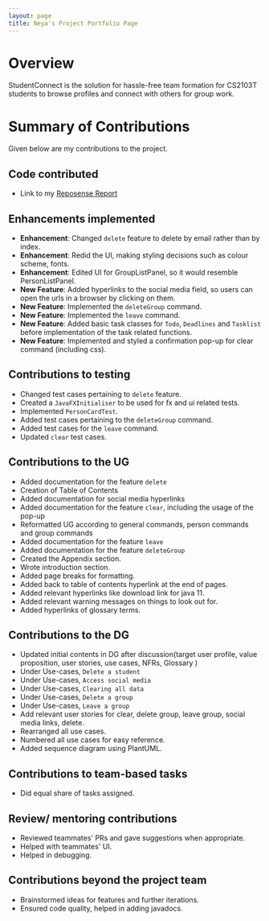 ```yaml
---
layout: page
title: Neya's Project Portfolio Page
---
```

# Overview

StudentConnect is the solution for hassle-free team formation for CS2103T students to browse profiles and connect with others for group work.

# Summary of Contributions
Given below are my contributions to the project.

## Code contributed
* Link to my [Reposense Report](https://nus-cs2103-ay2324s1.github.io/tp-dashboard/?search=neya&sort=groupTitle&sortWithin=title&timeframe=commit&mergegroup=&groupSelect=groupByRepos&breakdown=true&checkedFileTypes=docs~functional-code~test-code&since=2023-09-22)

## Enhancements implemented
* **Enhancement**: Changed `delete` feature to delete by email rather than by index.
* **Enhancement**: Redid the UI, making styling decisions such as colour scheme, fonts.
* **Enhancement**: Edited UI for GroupListPanel, so it would resemble PersonListPanel.
* **New Feature**: Added hyperlinks to the social media field, so users can open the urls in a browser by clicking on them.
* **New Feature**: Implemented the `deleteGroup` command.
* **New Feature**: Implemented the `leave` command.
* **New Feature**: Added basic task classes for `Todo`, `Deadlines` and `Tasklist` before implementation of the task related functions.
* **New Feature**: Implemented and styled a confirmation pop-up for clear command (including css).

## Contributions to testing
* Changed test cases pertaining to `delete` feature.
* Created a `JavaFXInitialiser` to be used for fx and ui related tests.
* Implemented `PersonCardTest`.
* Added test cases pertaining to the `deleteGroup` command.
* Added test cases for the `leave` command.
* Updated `clear` test cases.

## Contributions to the UG
* Added documentation for the feature `delete`
* Creation of Table of Contents
* Added documentation for social media hyperlinks
* Added documentation for the feature `clear`, including the usage of the pop-up
* Reformatted UG according to general commands, person commands and group commands
* Added documentation for the feature `leave`
* Added documentation for the feature `deleteGroup`
* Created the Appendix section.
* Wrote introduction section.
* Added page breaks for formatting.
* Added back to table of contents hyperlink at the end of pages.
* Added relevant hyperlinks like download link for java 11.
* Added relevant warning messages on things to look out for.
* Added hyperlinks of glossary terms.

## Contributions to the DG
* Updated initial contents in DG after discussion(target user profile, value proposition, user stories, use cases, NFRs, Glossary )
* Under Use-cases, `Delete a student`
* Under Use-cases, `Access social media`
* Under Use-cases, `Clearing all data`
* Under Use-cases, `Delete a group`
* Under Use-cases, `Leave a group`
* Add relevant user stories for clear, delete group, leave group, social media links, delete.
* Rearranged all use cases.
* Numbered all use cases for easy reference.
* Added sequence diagram using PlantUML.

## Contributions to team-based tasks
* Did equal share of tasks assigned.

## Review/ mentoring contributions
* Reviewed teammates' PRs and gave suggestions when appropriate.
* Helped with teammates' UI.
* Helped in debugging.

## Contributions beyond the project team
* Brainstormed ideas for features and further iterations.
* Ensured code quality, helped in adding javadocs.
